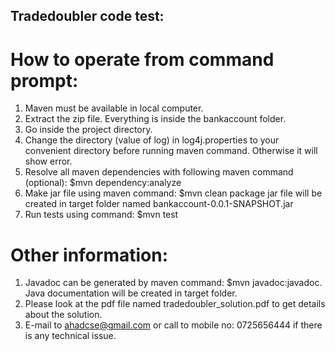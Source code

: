 Tradedoubler code test:
-----------------------

# How to operate from command prompt:

1. Maven must be available in local computer.
2. Extract the zip file. Everything is inside the bankaccount folder.
3. Go inside the project directory.
4. Change the directory (value of log) in log4j.properties to your convenient directory before running maven command. Otherwise it will show error. 
5. Resolve all maven dependencies with following maven command (optional):
	$mvn dependency:analyze
6. Make jar file using maven command:
	$mvn clean package
   jar file will be created in target folder named bankaccount-0.0.1-SNAPSHOT.jar	
7. Run tests using command:
	$mvn test	
	
# Other information: 
	
1. Javadoc can be generated by maven command: 
	$mvn javadoc:javadoc.
   Java documentation will be created in target folder.	
2. Please look at the pdf file named tradedoubler_solution.pdf to get details about the solution.	
3. E-mail to ahadcse@gmail.com or call to mobile no: 0725656444 if there is any technical issue.

